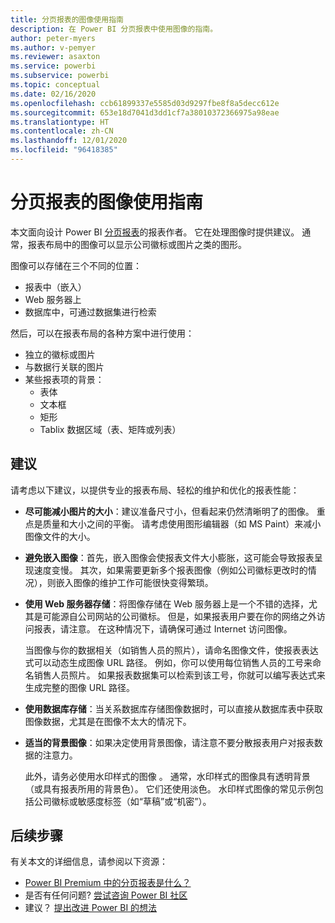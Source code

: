 ```yaml
---
title: 分页报表的图像使用指南
description: 在 Power BI 分页报表中使用图像的指南。
author: peter-myers
ms.author: v-pemyer
ms.reviewer: asaxton
ms.service: powerbi
ms.subservice: powerbi
ms.topic: conceptual
ms.date: 02/16/2020
ms.openlocfilehash: ccb61899337e5585d03d9297fbe8f8a5decc612e
ms.sourcegitcommit: 653e18d7041d3dd1cf7a38010372366975a98eae
ms.translationtype: HT
ms.contentlocale: zh-CN
ms.lasthandoff: 12/01/2020
ms.locfileid: "96418385"
---
```

# <a name="image-use-guidance-for-paginated-reports"></a>分页报表的图像使用指南

本文面向设计 Power BI [分页报表](../paginated-reports/paginated-reports-report-builder-power-bi.md)的报表作者。 它在处理图像时提供建议。 通常，报表布局中的图像可以显示公司徽标或图片之类的图形。

图像可以存储在三个不同的位置：

- 报表中（嵌入）
- Web 服务器上
- 数据库中，可通过数据集进行检索

然后，可以在报表布局的各种方案中进行使用：

- 独立的徽标或图片
- 与数据行关联的图片
- 某些报表项的背景：
  - 表体
  - 文本框
  - 矩形
  - Tablix 数据区域（表、矩阵或列表）

## <a name="suggestions"></a>建议

请考虑以下建议，以提供专业的报表布局、轻松的维护和优化的报表性能：

- **尽可能减小图片的大小**：建议准备尺寸小，但看起来仍然清晰明了的图像。 重点是质量和大小之间的平衡。 请考虑使用图形编辑器（如 MS Paint）来减小图像文件的大小。
- **避免嵌入图像**：首先，嵌入图像会使报表文件大小膨胀，这可能会导致报表呈现速度变慢。 其次，如果需要更新多个报表图像（例如公司徽标更改时的情况），则嵌入图像的维护工作可能很快变得繁琐。
- **使用 Web 服务器存储**：将图像存储在 Web 服务器上是一个不错的选择，尤其是可能源自公司网站的公司徽标。 但是，如果报表用户要在你的网络之外访问报表，请注意。 在这种情况下，请确保可通过 Internet 访问图像。

    当图像与你的数据相关（如销售人员的照片），请命名图像文件，使报表表达式可以动态生成图像 URL 路径。 例如，你可以使用每位销售人员的工号来命名销售人员照片。 如果报表数据集可以检索到该工号，你就可以编写表达式来生成完整的图像 URL 路径。
- **使用数据库存储**：当关系数据库存储图像数据时，可以直接从数据库表中获取图像数据，尤其是在图像不太大的情况下。
- **适当的背景图像**：如果决定使用背景图像，请注意不要分散报表用户对报表数据的注意力。 

    此外，请务必使用水印样式的图像  。 通常，水印样式的图像具有透明背景（或具有报表所用的背景色）。 它们还使用淡色。 水印样式图像的常见示例包括公司徽标或敏感度标签（如“草稿”或“机密”）。

## <a name="next-steps"></a>后续步骤

有关本文的详细信息，请参阅以下资源：

- [Power BI Premium 中的分页报表是什么？](../paginated-reports/paginated-reports-report-builder-power-bi.md)
- 是否有任何问题? [尝试咨询 Power BI 社区](https://community.powerbi.com/)
- 建议？ [提出改进 Power BI 的想法](https://ideas.powerbi.com/)
